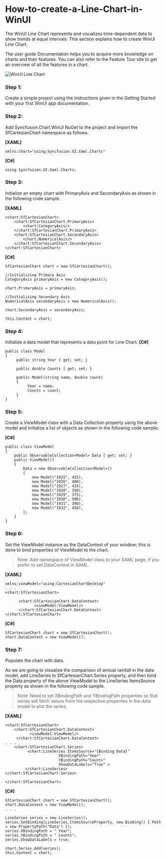 # How-to-create-a-Line-Chart-in-WinUI

The WinUI Line Chart represents and visualizes time-dependent data to show trends at equal intervals. This section explains how to create WinUI Line Chart.

The user guide Documentation helps you to acquire more knowledge on charts and their features. You can also refer to the Feature Tour site to get an overview of all the features in a chart.

![WinUI Line Chart](https://user-images.githubusercontent.com/63223423/144577880-5c89a712-13df-48bd-8fcd-cbc37e16d76d.png)

### Step 1: 
Create a simple project using the instructions given in the Getting Started with your first WinUI app documentation.

### Step 2: 
Add Syncfusion.Chart.WinUI NuGet to the project and import the SfCartesianChart namespace as follows.

**[XAML]**
```
xmlns:chart="using:Syncfusion.UI.Xaml.Charts"
```
**[C#]**
```
using Syncfusion.UI.Xaml.Charts;
```
### Step 3: 
Initialize an empty chart with PrimaryAxis and SecondaryAxis as shown in the following code sample.

**[XAML]**
```
<chart:SfCartesianChart>
    <chart:SfCartesianChart.PrimaryAxis>
        <chart:CategoryAxis/>
    </chart:SfCartesianChart.PrimaryAxis>
    <chart:SfCartesianChart.SecondaryAxis>
        <chart:NumericalAxis/>
    </chart:SfCartesianChart.SecondaryAxis>
</chart:SfCartesianChart>
```
**[C#]**
```
SfCartesianChart chart = new SfCartesianChart();

//Initializing Primary Axis
CategoryAxis primaryAxis = new CategoryAxis();

chart.PrimaryAxis = primaryAxis;

//Initializing Secondary Axis
NumericalAxis secondaryAxis = new NumericalAxis();

chart.SecondaryAxis = secondaryAxis;

this.Content = chart;
```
### Step 4: 
Initialize a data model that represents a data point for Line Chart.
**[C#]**
```
public class Model
{
     public string Year { get; set; }

     public double Counts { get; set; }

     public Model(string name, double count)
     {
          Year = name;
          Counts = count;
     }
}	
```
### Step 5: 
Create a ViewModel class with a Data Collection property using the above model and initialize a list of objects as shown in the following code sample.

**[C#]**
```
public class ViewModel
{
    public ObservableCollection<Model> Data { get; set; }
    public ViewModel()
    {
        Data = new ObservableCollection<Model>()
        {
            new Model("1925", 415),
            new Model("1926", 408),
            new Model("1927", 415),
            new Model("1928", 350),
            new Model("1929", 375),
            new Model("1930", 500),
            new Model("1931", 390),
            new Model("1932", 450),
        };
    }
}
```
### Step 6: 
Set the ViewModel instance as the DataContext of your window; this is done to bind properties of ViewModel to the chart.
> Note: Add namespace of ViewModel class to your XAML page, if you prefer to set DataContext in XAML.

**[XAML]**
```
xmlns:viewModel="using:CartesianChartDesktop"
. . .
<chart:SfCartesianChart>

      <chart:SfCartesianChart.DataContext>
             <viewModel:ViewModel/>
      </chart:SfCartesianChart.DataContext>
</chart:SfCartesianChart>
```
**[C#]**
```
SfCartesianChart chart = new SfCartesianChart();
chart.DataContext = new ViewModel();
```
### Step 7: 
Populate the chart with data.

As we are going to visualize the comparison of annual rainfall in the data model, add LineSeries to SfCartesianChart.Series property, and then bind the Data property of the above ViewModel to the LineSeries ItemsSource property as shown in the following code sample.
> Note: Need to set XBindingPath and YBindingPath properties so that series will fetch values from the respective properties in the data model to plot the series.

**[XAML]**
```
<chart:SfCartesianChart>
    <chart:SfCartesianChart.DataContext>
           <viewModel:ViewModel/>
     </chart:SfCartesianChart.DataContext>
. . .
    <chart:SfCartesianChart.Series>
          <chart:LineSeries ItemsSource="{Binding Data}"
                        XBindingPath="Year" 
                        YBindingPath="Counts"
                        ShowDataLabels="True" >
         </chart:LineSeries>
</chart:SfCartesianChart.Series>

</chart:SfCartesianChart> 
```
**[C#]**
```
SfCartesianChart chart = new SfCartesianChart();
chart.DataContext = new ViewModel();
. . .

LineSeries series = new LineSeries();
series.SetBinding(LineSeries.ItemsSourceProperty, new Binding() { Path = new PropertyPath("Data") });
series.XBindingPath = " Year";
series.YBindingPath = " Counts";
series.ShowDataLabels = true;

chart.Series.Add(series);
this.Content = chart;
```
 



